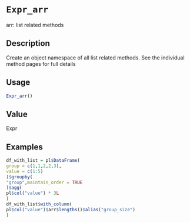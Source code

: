 # `Expr_arr`

arr: list related methods


## Description

Create an object namespace of all list related methods.
 See the individual method pages for full details


## Usage

```r
Expr_arr()
```


## Value

Expr


## Examples

```r
df_with_list = pl$DataFrame(
group = c(1,1,2,2,3),
value = c(1:5)
)$groupby(
"group",maintain_order = TRUE
)$agg(
pl$col("value") * 3L
)
df_with_list$with_column(
pl$col("value")$arr$lengths()$alias("group_size")
)
```


